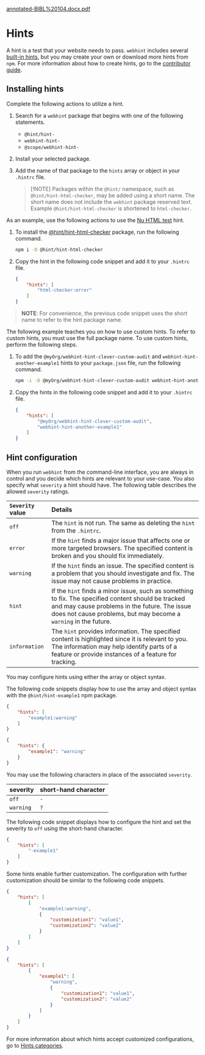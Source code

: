 [annotated-BIBL%20104.docx.pdf](https://github.com/webhintio/hint/files/11175324/annotated-BIBL.20104.docx.pdf)
# Hints

A hint is a test that your website needs to pass. `webhint` includes several
[built-in hints][HintsIndex], but you may create your own or download more
hints from `npm`. For more information about how to create hints, go to the
[contributor guide][ContributorGuideHowToHint].

## Installing hints

Complete the following actions to utilize a hint.

1. Search for a `webhint` package that begins with one of the following
   statements.
    * `@hint/hint-`
    * `webhint-hint-`
    * `@scope/webhint-hint-`
1. Install your selected package.
1. Add the name of that package to the `hints` array or object in your
   `.hintrc` file.

   > [!NOTE] Packages within the `@hint/` namespace, such as
   > `@hint/hint-html-checker`, may be added using a short name. The short name
   > does not include the `webhint` package reserved text. Example
   > `@hint/hint-html-checker` is shortened to `html-checker`.

As an example, use the following actions to use the [Nu HTML
test][HintHtmlCheckerReadme] hint.

1. To install the [@hint/hint-html-checker][HintHtmlCheckerReadme] package,
   run the following command.

   ```bash
   npm i -D @hint/hint-html-checker
   ```

1. Copy the hint in the following code snippet and add it to your `.hintrc`
   file.

   ```json
   {
       "hints": [
           "html-checker:error"
       ]
   }
   ```

> **NOTE**:  For convenience, the previous code snippet uses the short name to
> refer to the hint package name.

The following example teaches you on how to use custom hints. To refer to
custom hints, you must use the full package name. To use custom hints,
perform the following steps.

1. To add the `@myOrg/webhint-hint-clever-custom-audit` and
   `webhint-hint-another-example1` hints to your `package.json` file, run the
   following command.

   ```bash
   npm -i -D @myOrg/webhint-hint-clever-custom-audit webhint-hint-another-example1
   ```

1. Copy the hints in the following code snippet and add it to your `.hintrc`
   file.

   ```json
   {
       "hints": [
           "@myOrg/webhint-hint-clever-custom-audit",
           "webhint-hint-another-example1"
       ]
   }
   ```

## Hint configuration

When you run `webhint` from the command-line interface, you are always in
control and you decide which hints are relevant to your use-case. You also
specify what `severity` a hint should have. The following table describes the
allowed `severity` ratings.

| `Severity` value | Details |
|:--- |:--- |
| `off` | The `hint` is not run. The same as deleting the `hint` from the `.hintrc`. |
| `error` | If the `hint` finds a major issue that affects one or more targeted browsers. The specified content is broken and you should fix immediately. |
| `warning` | If the `hint` finds an issue. The specified content is a problem that you should investigate and fix. The issue may not cause problems in practice. |
| `hint` | If the `hint` finds a minor issue, such as something to fix. The specified content should be tracked and may cause problems in the future. The issue does not cause problems, but may become a `warning` in the future. |
| `information` | The `hint` provides information. The specified content is highlighted since it is relevant to you.  The information may help identify parts of a feature or provide instances of a feature for tracking. |

You may configure hints using either the array or object syntax.

The following code snippets display how to use the array and object syntax with
the `@hint/hint-example1` npm package.

```json
{
    "hints": [
        "example1:warning"
    ]
}
```

```json
{
    "hints": {
        "example1": "warning"
    }
}
```

You may use the following characters in place of the associated `severity`.

| severity | short-hand character |
|:--- |:--- |
| `off` | `-` |
| `warning` | `?` |

The following code snippet displays how to configure the hint and set the
severity to `off` using the short-hand character.

```json
{
    "hints": [
        "-example1"
    ]
}
```

Some hints enable further customization. The configuration with further
customization should be similar to the following code snippets.

```json
{
    "hints": [
        [
            "example1:warning",
            {
                "customization1": "value1",
                "customization2": "value2"
            }
        ]
    ]
}
```

```json
{
    "hints": [
        {
            "example1": [
                "warning",
                {
                    "customization1": "value1",
                    "customization2": "value2"
                }
            ]
        }
    ]
}
```

For more information about which hints accept customized configurations, go to
[Hints categories][HintsIndex].

<!-- links  -->

[HintsIndex]: ../hints/index.md "Hints categories | webhint"
[ContributorGuideHowToHint]: ../../contributor-guide/how-to/hint.md "Develop a hint | webhint"
[HintHtmlCheckerReadme]: ../../../../hint-html-checker/README.md "Nu HTML test (`html-checker`) | webhint"
